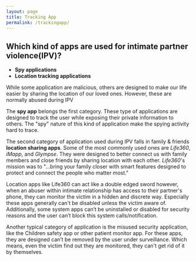 ```yaml
---
layout: page
title: Tracking App
permalink: /trackingapp/
---
```


<h2>Which kind of apps are used for intimate partner violence(IPV)?</h2>

- <strong>Spy applications</strong>
- <strong>Location tracking applications</strong>

While some application are malicious, others are designed to make our life easier by sharing the location of our loved ones. However, these are normally abused during IPV<br>

The <strong>spy app</strong> belongs the first category. These type of applications are designed to track the user while exposing their private information to others. The "spy" nature of this kind of application make the spying activity hard to trace.

The second category of application used during IPV falls in family & friends <strong>location sharing apps</strong>. Some of the most commonly used ones are <em>Life360</em>, <em>iMapp</em>, and <em>Glympse</em>. They were designed to better connect us with family members and close friends by sharing location with each other. <em>Life360</em>'s mission was to "...bring your family closer with smart features designed to protect and connect the people who matter most."

Location apps like Life360 can act like a double edged sword however, when an abuser within intimate relationship has access to their partner's phone, they can monitor the victim in a hidden and discrete way. Especially these apps generally can't be disabled unless the victim aware of. Additionally, some system apps can’t be uninstalled or disabled for security reasons and the user can’t block this system calls/notification.<br>

Another typical category of application is the misused security application, like the Children safety app or other patient monitor app.  For these apps, they are designed can’t be removed by the user under surveillance. Which means, even the victim find out they are monitored, they can't get rid of it by themselves.
